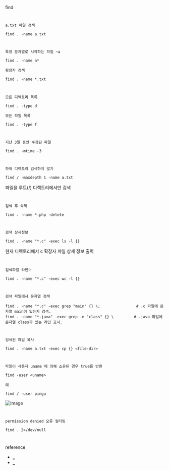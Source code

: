 find
#
`a.txt 파일 검색`
```
find . -name a.txt
```
#
`특정 문자열로 시작하는 파일 ~a`
```
find . -name a*
```
`확장자 검색`
```
find . -name *.txt
```
#
`모든 디렉토리 목록`
```
find . -type d
```
`모든 파일 목록`
```
find . -type f
```
#
`지난 3일 동안 수정된 파일`
```
find . -mtime -3
```
#
`하위 디렉토리 검색하지 않기`
```
find / -maxdepth 1 -name a.txt
```
파일을 루트(/) 디렉토리에서만 검색
#
`검색 후 삭제`
```
find . -name *.php -delete
```
#
`검색 상세정보`
```
find . -name "*.c" -exec ls -l {}
```
현재 디렉토리에서 c 확장자 파일 상세 정보 출력
#
`검색파일 라인수`
```
find . -name "*.c" -exec wc -l {}
```
#
`검색 파일에서 문자열 검색`
```
find . -name "*.c" -exec grep "main" {} \;                # .c 파일에 문자열 main이 있는지 검색.
find . -name "*.java" -exec grep -n "class" {} \         # .java 파일에 문자열 class가 있는 라인 표시.
```
#
`검색된 파일 복사`
```
find . -name a.txt -exec cp {} <file-dir>
```
#
`파일이 사용자 uname 에 의해 소유된 경우 true를 반환`
```
find -user <uname>
```
`예`
```
find / -user pingu
```
![image](https://user-images.githubusercontent.com/61821641/149617366-8db8b4bc-a1e5-4a2c-afe0-66bf6c3620ac.png)
#
`permission denied 오류 필터링`
```
find . 2>/dev/null
```
#
reference
- [_](https://recipes4dev.tistory.com/156#31-%ED%98%84%EC%9E%AC-%EB%94%94%EB%A0%89%ED%86%A0%EB%A6%AC%EC%97%90-%EC%9E%88%EB%8A%94-%ED%8C%8C%EC%9D%BC-%EB%B0%8F-%EB%94%94%EB%A0%89%ED%86%A0%EB%A6%AC-%EB%A6%AC%EC%8A%A4%ED%8A%B8-%ED%91%9C%EC%8B%9C)
- [_](https://www.computerhope.com/unix/ufind.htm)
#
